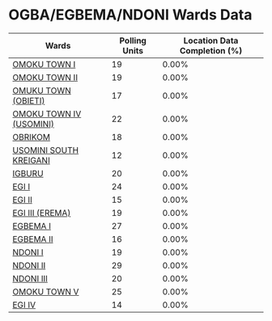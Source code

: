 
# OGBA/EGBEMA/NDONI Wards Data

| Wards | Polling Units | Location Data Completion (%) |
| ---- | ----- | ------- |
| [OMOKU  TOWN I](./wards/18809-omoku-town-i) | 19 | 0.00% |
| [OMOKU  TOWN II](./wards/18810-omoku-town-ii) | 19 | 0.00% |
| [OMUKU TOWN  (OBIETI)](./wards/18811-omuku-town-(obieti)) | 17 | 0.00% |
| [OMOKU TOWN IV (USOMINI)](./wards/18812-omoku-town-iv-(usomini)) | 22 | 0.00% |
| [OBRIKOM](./wards/18813-obrikom) | 18 | 0.00% |
| [USOMINI SOUTH KREIGANI](./wards/18814-usomini-south-kreigani) | 12 | 0.00% |
| [IGBURU](./wards/18815-igburu) | 20 | 0.00% |
| [EGI I](./wards/18816-egi-i) | 24 | 0.00% |
| [EGI  II](./wards/18817-egi-ii) | 15 | 0.00% |
| [EGI III (EREMA)](./wards/18818-egi-iii-(erema)) | 19 | 0.00% |
| [EGBEMA I](./wards/18819-egbema-i) | 27 | 0.00% |
| [EGBEMA II](./wards/18820-egbema-ii) | 16 | 0.00% |
| [NDONI I](./wards/18821-ndoni-i) | 19 | 0.00% |
| [NDONI II](./wards/18822-ndoni-ii) | 29 | 0.00% |
| [NDONI  III](./wards/18823-ndoni-iii) | 20 | 0.00% |
| [OMOKU TOWN V](./wards/18824-omoku-town-v) | 25 | 0.00% |
| [EGI IV](./wards/18825-egi-iv) | 14 | 0.00% |





